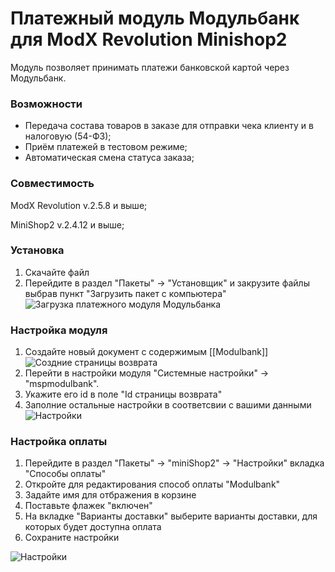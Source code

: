 # Платежный модуль Модульбанк для ModX Revolution Minishop2
Модуль позволяет принимать платежи банковской картой через Модульбанк.


### Возможности
* Передача состава товаров в заказе для отправки чека клиенту и в налоговую (54-ФЗ);
* Приём платежей в тестовом режиме;
* Автоматическая смена статуса заказа;

### Совместимость
ModX Revolution v.2.5.8 и выше;

MiniShop2 v.2.4.12 и выше;

### Установка

1. Скачайте файл
2. Перейдите в раздел "Пакеты" -> "Установщик" и закрузите файлы выбрав пункт "Загрузить пакет с компьютера"
![Загрузка платежного модуля Модульбанка](https://modulbank-pay.github.io/screenshots/modx/1.png)

### Настройка модуля

1. Создайте новый документ с содержимым [[Modulbank]]
![Создние страницы возврата](https://modulbank-pay.github.io/screenshots/modx/2.png)
2. Перейти в настройки модуля "Системные настройки" -> "mspmodulbank".
3. Укажите его id в поле "Id страницы возврата"
4. Заполние остальные настройки в соответсвии с вашими данными
![Настройки](https://modulbank-pay.github.io/screenshots/modx/3.png)

### Настройка оплаты

1. Перейдите в раздел "Пакеты" -> "miniShop2" -> "Настройки" вкладка "Способы оплаты"
2. Откройте для редактирования способ оплаты "Modulbank"
3. Задайте имя для отбражения в корзине
4. Поставьте флажек "включен"
5. На вкладке "Варианты доставки" выберите варианты доставки, для которых будет доступна оплата
6. Сохраните настройки

![Настройки](https://modulbank-pay.github.io/screenshots/modx/3.png)
